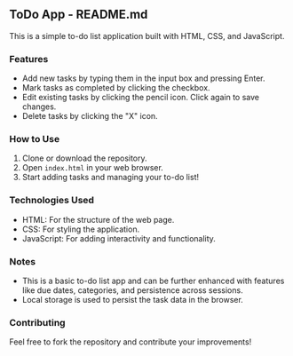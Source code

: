 ## ToDo App - README.md

This is a simple to-do list application built with HTML, CSS, and JavaScript.

### Features

* Add new tasks by typing them in the input box and pressing Enter.
* Mark tasks as completed by clicking the checkbox.
* Edit existing tasks by clicking the pencil icon. Click again to save changes.
* Delete tasks by clicking the "X" icon.

### How to Use

1. Clone or download the repository.
2. Open `index.html` in your web browser.
3. Start adding tasks and managing your to-do list!

### Technologies Used

* HTML: For the structure of the web page.
* CSS: For styling the application.
* JavaScript: For adding interactivity and functionality.

### Notes

* This is a basic to-do list app and can be further enhanced with features like due dates, categories, and persistence across sessions.
* Local storage is used to persist the task data in the browser.


### Contributing

Feel free to fork the repository and contribute your improvements!
